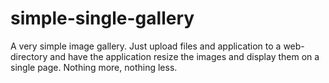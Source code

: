 simple-single-gallery
=====================

A very simple image gallery. Just upload files and application to a web-directory and have the application resize the images and display them on a single page. Nothing more, nothing less.
